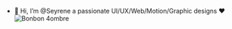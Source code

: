 - 👋 Hi, I’m @Seyrene a passionate UI/UX/Web/Motion/Graphic designs ❤️
![Bonbon 4ombre](https://user-images.githubusercontent.com/105160060/202301718-ab56a538-0d73-4017-8417-aee9405f33ff.png)
